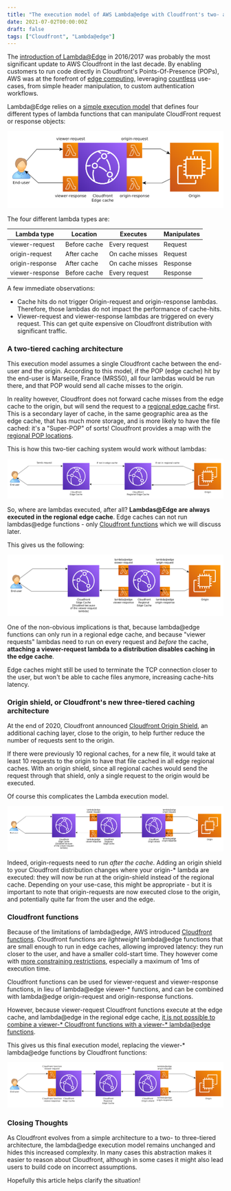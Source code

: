 ```yaml
---
title: "The execution model of AWS Lambda@edge with Cloudfront's two- and three-tiered architecture"
date: 2021-07-02T00:00:00Z
draft: false
tags: ["Cloudfront", "Lambda@edge"]
---
```


The [introduction of Lambda@Edge](https://aws.amazon.com/about-aws/whats-new/2016/12/introducing-lambda-at-edge-in-preview-run-lambda-function-at-aws-edge-locations-closest-to-your-users/)
in 2016/2017 was probably the most significant update to AWS Cloudfront in the last decade. By enabling
customers to run code directly in Cloudfront's Points-Of-Presence (POPs), AWS was at the forefront of
[edge computing](https://en.wikipedia.org/wiki/Edge_computing), leveraging
[countless](https://aws.amazon.com/blogs/networking-and-content-delivery/category/networking-content-delivery/lambdaedge/)
use-cases, from simple header manipulation, to custom authentication workflows. 

Lambda@Edge relies on a [simple execution model](https://docs.aws.amazon.com/lambda/latest/dg/lambda-edge.html) that
defines four different types of lambda functions that can manipulate CloudFront request or response objects:

![Lambda@Edge execution model](/assets/lambda-edge-simple.png)

The four different lambda types are:

| Lambda type     | Location     | Executes         | Manipulates |
| --------------- | ------------ | ---------------- | ------------|
| viewer-request  | Before cache | Every request    | Request     |
| origin-request  | After cache  | On cache misses  | Request     |
| origin-response | After cache  | On cache misses  | Response    |
| viewer-response | Before cache | Every request    | Response    |

A few immediate observations:
 * Cache hits do not trigger Origin-request and origin-response lambdas. Therefore, those lambdas do not
   impact the performance of cache-hits.
* Viewer-request and viewer-response lambdas are triggered on every request. This can get quite expensive
  on Cloudfront distribution with significant traffic.

### A two-tiered caching architecture

This execution model assumes a single Cloudfront cache between the end-user and the origin. According to this model,
if the POP (edge cache) hit by the end-user is Marseille, France (MRS50), all four lambdas would be run there,
and that POP would send all cache misses to the origin.

In reality however, Cloudfront does not forward cache misses from the edge cache to the origin, but will send the
request to a [regional edge cache](https://docs.aws.amazon.com/AmazonCloudFront/latest/DeveloperGuide/HowCloudFrontWorks.html#CloudFrontRegionaledgecaches)
first. This is a secondary layer of cache, in the same geographic area as the edge cache, that has much more storage,
and is more likely to have the file cached: it's a "Super-POP" of sorts! Cloudfront provides a map with the
[regional POP locations](https://aws.amazon.com/cloudfront/features/).

This is how this two-tier caching system would work without lambdas:

![Cloudfront 2-tier architecture](/assets/lambda-edge-2-tier-no-lambda.png)

So, where are lambdas executed, after all? **Lambdas@Edge are always executed in the regional edge cache**. Edge
caches can not run lambdas@edge functions - only [Cloudfront functions](https://aws.amazon.com/blogs/aws/introducing-cloudfront-functions-run-your-code-at-the-edge-with-low-latency-at-any-scale/)
which we will discuss later.

This gives us the following:

![Cloudfront 2-tier architecture](/assets/lambda-edge-2-tier-with-lambda.png)

One of the non-obvious implications is that, because lambda@edge functions can only run in a regional edge cache, and
because "viewer requests" lambdas need to run on every request and *before* the cache, **attaching a viewer-request
lambda to a distribution disables caching in the edge cache**.

Edge caches might still be used to terminate the TCP connection closer to the user, but won't be able to cache files
anymore, increasing cache-hits latency.

### Origin shield, or Cloudfront's new three-tiered caching architecture

At the end of 2020, Cloudfront announced [Cloudfront Origin Shield](https://aws.amazon.com/about-aws/whats-new/2020/10/announcing-amazon-cloudfront-origin-shield/),
an additional caching layer, close to the origin, to help further reduce the number of requests sent to the origin.

If there were previously 10 regional caches, for a new file, it would take at least 10 requests to the origin
to have that file cached in all edge regional caches. With an origin shield, since all regional
caches would send the request through that shield, only a single request to the origin would be executed.

Of course this complicates the Lambda execution model.

![Cloudfront 3-tier architecture](/assets/lambda-edge-3-tier-with-lambda.png)

Indeed, origin-requests need to run *after the cache*. Adding an origin shield to your Cloudfront distribution
changes where your origin-* lambda are executed: they will now be run at the origin-shield instead of the
regional cache. Depending on your use-case, this might be appropriate - but it is important to note that
origin-requests are now executed close to the origin, and potentially quite far from the user and the edge.

### Cloudfront functions

Because of the limitations of lambda@edge, AWS introduced [Cloudfront functions](https://aws.amazon.com/blogs/aws/introducing-cloudfront-functions-run-your-code-at-the-edge-with-low-latency-at-any-scale/).
Cloudfront functions are *lightweight* lambda@edge functions that are small enough to run in edge caches, allowing
improved latency: they run closer to the user, and have a smaller cold-start time. They however come with [more
constraining restrictions](https://docs.aws.amazon.com/AmazonCloudFront/latest/DeveloperGuide/edge-functions-restrictions.html),
especially a maximum of 1ms of execution time.

Cloudfront functions can be used for viewer-request and viewer-response functions, in lieu of lambda@edge viewer-*
functions, and can be combined with lambda@edge origin-request and origin-response functions.

However, because viewer-request Cloudfront functions execute at the edge cache, and lambda@edge in the regional
edge cache, [it is not possible to combine a viewer-* Cloudfront functions with a viewer-* lambda@edge
functions](https://docs.aws.amazon.com/AmazonCloudFront/latest/DeveloperGuide/edge-functions-restrictions.html).

This gives us this final execution model, replacing the viewer-* lambda@edge functions by Cloudfront functions:

![Cloudfront 3-tier architecture with Cloudfront function](/assets/lambda-edge-3-tier-with-function.png)

### Closing Thoughts

As Cloudfront evolves from a simple architecture to a two- to three-tiered architecture, the lambda@edge execution
model remains unchanged and hides this increased complexity. In many cases this abstraction makes it easier
to reason about Cloudfront, although in some cases it might also lead users to build code on incorrect assumptions.

Hopefully this article helps clarify the situation!
